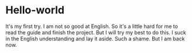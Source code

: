 # Hello-world
It's my first try.
I am not so good at English. So it's a little hard for me to read the guide and finish the project. But I will try my best to do this.
I suck in the English understanding and lay it aside. Such a shame. But I am back now.
